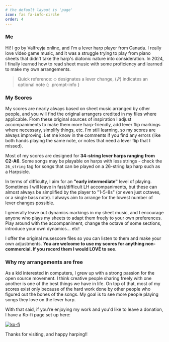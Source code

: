 ```yaml
---
# the default layout is 'page'
icon: fas fa-info-circle
order: 4
---
```


<h3><i class="fa-solid fa-face-smile"></i> Me</h3>

Hi! I go by Valfreyja online, and I'm a lever harp player from Canada. I really love video game music, and it was a struggle trying to play from piano sheets that didn't take the harp's diatonic nature into consideration. In 2024, I finally learned how to read sheet music with some proficiency and learned to make my own arrangements.

> Quick reference: ⬦ designates a lever change, (♪) indicates an optional note
{: .prompt-info }

<h3><i class="fa-solid fa-music"></i> My Scores</h3>

My scores are nearly always based on sheet music arranged by other people, and you will find the original arrangers credited in my files where applicable. From these original sources of inspiration I adjust accompaniments to make them more harp-friendly, add lever flip markings where necessary, simplify things, etc. I'm still learning, so my scores are always improving. Let me know in the comments if you find any errors (like both hands playing the same note, or notes that need a lever flip that I missed).

Most of my scores are designed for **34-string lever harps ranging from C2-A6**. Some songs may be playable on harps with less strings - check the `26_string` tag for songs that can be played on a 26-string lap harp such as a Harpsicle.

In terms of difficulty, I aim for an **"early intermediate"** level of playing. Sometimes I will leave in fast/difficult LH accompaniments, but these can almost always be simplified by the player to "1-5-8s" (or even just octaves, or a single bass note). I always aim to arrange for the lowest number of lever changes possible.

I generally leave out dynamics markings in my sheet music, and I encourage anyone who plays my sheets to adapt them freely to your own preferences. Play around with the accompaniment, change the octave of some sections, introduce your own dynamics... etc!

I offer the original musescore files so you can listen to them and make your own adjustments. **You are welcome to use my scores for anything non-commercial. If you record them I would LOVE to see.**

<h3><i class="fa-solid fa-heart"></i> Why my arrangements are free</h3>

As a kid interested in computers, I grew up with a strong passion for the open source movement. I think creative people sharing freely with one another is one of the best things we have in life. On top of that, most of my scores exist only because of the hard work done by other people who figured out the bones of the songs. My goal is to see more people playing songs they love on the lever harp.

With that said, if you're enjoying my work and you'd like to leave a donation, I have a Ko-fi page set up here:

[![ko-fi](https://ko-fi.com/img/githubbutton_sm.svg)](https://ko-fi.com/T6T11J6MO)

Thanks for visiting, and happy harping!!